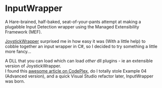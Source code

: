 # InputWrapper
A Hare-brained, half-baked, seat-of-your-pants attempt at making a plugabble Input Detection wrapper using the Managed Extensibility Framework (MEF).

[JoystickWrapper](https://autohotkey.com/boards/viewtopic.php?t=28889) surprised me in how easy it was (With a little help) to cobble together an input wrapper in C#, so I decided to try something a little more fancy...  

A DLL that you can load which can load *other* dll plugins - ie an extensible version of JoystickWrapper.  
I found this [awesome article on CodePlex](https://www.codeproject.com/Articles/376033/From-Zero-to-Proficient-with-MEF), do I totally stole Example 04 (Advanced version), and a quick Visual Studio refactor later, InputWrapper was born.  
